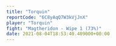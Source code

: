 ```yaml
---
title: "Torquin"
reportCode: "6C8yAqQ7W3kVjJnX"
player: "Torquin"
fight: "Magtheridon - Wipe 1 (73%)"
date: 2021-08-04T18:53:40.409000+00:00
---
```

